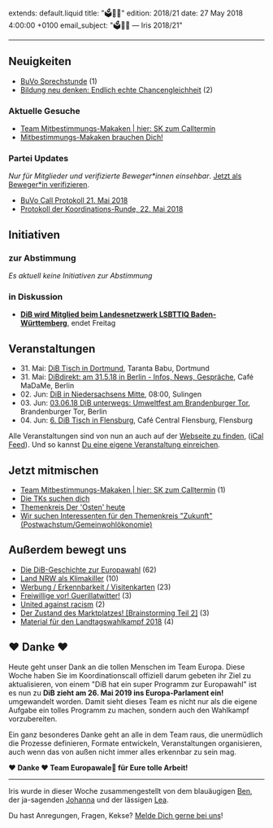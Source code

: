 extends: default.liquid
title: "🗳🐳💪"
edition: 2018/21
date: 27 May 2018 4:00:00 +0100
email_subject: "🗳🐳💪 — Iris 2018/21"

---


## Neuigkeiten

 - [BuVo Sprechstunde](https://marktplatz.dib.de/t/buvo-sprechstunde/22274) (1)
 - [Bildung neu denken: Endlich echte Chancengleichheit](https://marktplatz.dib.de/t/bildung-neu-denken-endlich-echte-chancengleichheit/22052) (2)

### Aktuelle Gesuche

 - [Team Mitbestimmungs-Makaken | hier: SK zum Calltermin](https://marktplatz.dib.de/t/team-mitbestimmungs-makaken-hier-sk-zum-calltermin/22224)
 - [Mitbestimmungs-Makaken brauchen Dich!](https://marktplatz.dib.de/t/mitbestimmungs-makaken-brauchen-dich/21741)

### Partei Updates

_Nur für Mitglieder und verifizierte Beweger\*innen einsehbar_. [Jetzt als Beweger\*in verifizieren](https://dib.de/bewegerin-werden/).

 - [BuVo Call Protokoll 21. Mai 2018](https://marktplatz.dib.de/t/buvo-call-protokoll-21-mai-2018/22213)
 - [Protokoll der Koordinations-Runde, 22. Mai 2018](https://marktplatz.dib.de/t/protokoll-der-koordinations-runde-22-mai-2018/22321)

## Initiativen

### zur Abstimmung
_Es aktuell keine Initiativen zur Abstimmung_

### in Diskussion
 - **[DiB wird Mitglied beim Landesnetzwerk LSBTTIQ Baden-Württemberg](https://abstimmen.dib.de/initiative/189-dib-wird-mitglied-beim-landesnetzwerk-lsbttiq-baden-wurttemberg)**, endet Freitag


## Veranstaltungen

- 31.&nbsp;Mai: [DiB Tisch in Dortmund](https://dib.de/veranstaltungen/dib-tisch-in-dortmund-4/), Taranta Babu, Dortmund
 - 31.&nbsp;Mai: [DiBdirekt: am 31.5.18 in Berlin - Infos, News, Gespräche](https://dib.de/veranstaltungen/dibdirekt-infos-news-gespraeche/), Café MaDaMe, Berlin
 - 02.&nbsp;Jun: [DiB in Niedersachsens Mitte](https://dib.de/veranstaltungen/dib-in-niedersachsens-mitte-am-02-06-2018-in-sulingen/), 08:00, Sulingen
 - 03.&nbsp;Jun: [03.06.18 DiB unterwegs: Umweltfest am Brandenburger Tor](https://dib.de/veranstaltungen/dib-unterwegs-umweltfest-berlin/), Brandenburger Tor, Berlin
 - 04.&nbsp;Jun: [6. DiB Tisch in Flensburg](https://dib.de/veranstaltungen/6-dib-tisch-flensburg/), Café Central Flensburg, Flensburg


Alle Veranstaltungen sind von nun an auch auf der [Webseite zu finden](https://dib.de/veranstaltungen/), ([iCal Feed](https://dib.de/?ical=1)). Und so kannst [Du eine eigene Veranstaltung einreichen](https://marktplatz.dib.de/t/eine-veranstaltung-auf-der-webseite-einreichen/21379).

## Jetzt mitmischen

 - [Team Mitbestimmungs-Makaken | hier: SK zum Calltermin](https://marktplatz.dib.de/t/team-mitbestimmungs-makaken-hier-sk-zum-calltermin/22224) (1)
 - [Die TKs suchen dich](https://marktplatz.dib.de/t/die-tks-suchen-dich/21504)
 - [Themenkreis Der 'Osten' heute](https://marktplatz.dib.de/t/themenkreis-der-osten-heute/20162)
 - [Wir suchen Interessenten für den Themenkreis "Zukunft" (Postwachstum/Gemeinwohlökonomie)](https://marktplatz.dib.de/t/wir-suchen-interessenten-fuer-den-themenkreis-zukunft-postwachstum-gemeinwohloekonomie/16439)

## Außerdem bewegt uns

 - [Die DiB-Geschichte zur Europawahl](https://marktplatz.dib.de/t/die-dib-geschichte-zur-europawahl/21993) (62)
 - [Land NRW als Klimakiller](https://marktplatz.dib.de/t/land-nrw-als-klimakiller/22037) (10)
 - [Werbung / Erkennbarkeit / Visitenkarten](https://marktplatz.dib.de/t/werbung-erkennbarkeit-visitenkarten/21994) (23)
 - [Freiwillige vor! Guerillatwitter!](https://marktplatz.dib.de/t/freiwillige-vor-guerillatwitter/22048) (3)
 - [United against racism](https://marktplatz.dib.de/t/united-against-racism/22083) (2)
 - [Der Zustand des Marktplatzes! [Brainstorming Teil 2]](https://marktplatz.dib.de/t/der-zustand-des-marktplatzes-brainstorming-teil-2/22294) (3)
 - [Material für den Landtagswahlkampf 2018](https://marktplatz.dib.de/t/material-fuer-den-landtagswahlkampf-2018/22262) (4)

## ❤️ Danke ❤️

Heute geht unser Dank an die tollen Menschen im Team Europa. Diese Woche haben Sie im Koordinationscall offiziell darum gebeten ihr Ziel zu aktualisieren, von einem "DiB hat ein super Programm zur Europawahl" ist es nun zu **DiB zieht am 26. Mai 2019 ins Europa-Parlament ein!** umgewandelt worden. Damit sieht dieses Team es nicht nur als die eigene Aufgabe ein tolles Programm zu machen, sondern auch den Wahlkampf vorzubereiten. 

Ein ganz besonderes Danke geht an alle in dem Team raus, die unermüdlich die Prozesse definieren, Formate entwickeln, Veranstaltungen organisieren, auch wenn das von außen nicht immer alles erkennbar zu sein mag.

**❤️ Danke ❤️ Team Europawale🐳 für Eure tolle Arbeit!**

---

Iris wurde in dieser Woche zusammengestellt von dem blauäugigen [Ben](https://marktplatz.dib.de/u/Ben/), der ja-sagenden [Johanna](https://marktplatz.dib.de/u/Johanna/) und der lässigen [Lea](https://marktplatz.dib.de/u/Leia/).

Du hast Anregungen, Fragen, Kekse? [Melde Dich gerne bei uns](https://marktplatz.dib.de/t/neu-iris-die-woechtliche-zusammenfasssung-zum-sonntagsbrunch/10990)!
